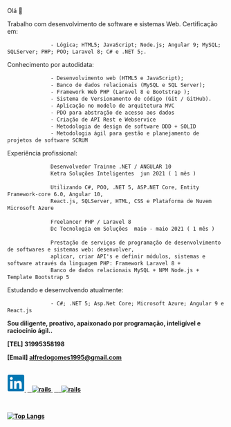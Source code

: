 
Olá 👋

Trabalho com desenvolvimento de software e sistemas Web. Certificação em:

                  - Lógica; HTML5; JavaScript; Node.js; Angular 9; MySQL; SQLServer; PHP; POO; Laravel 8; C# e .NET 5;.
                     
Conhecimento por autodidata:

                  - Desenvolvimento web (HTML5 e JavaScript); 
                  - Banco de dados relacionais (MySQL e SQL Server);
                  - Framework Web PHP (Laravel 8 e Bootstrap ); 
                  - Sistema de Versionamento de código (Git / GitHub).
                  - Aplicação no modelo de arquitetura MVC
                  - PDO para abstração de acesso aos dados
                  - Criação de API Rest e Webservice
                  - Metodologia de design de software DDD + SOLID
                  - Metodologia ágil para gestão e planejamento de projetos de software SCRUM
                  
Experiência profissional:

                  Desenvolvedor Trainne .NET / ANGULAR 10
                  Ketra Soluções Inteligentes  jun 2021 ( 1 mês ) 
                  
                  Utilizando C#, POO, .NET 5, ASP.NET Core, Entity Framework-core 6.0, Angular 10, 
                  React.js, SQLServer, HTML, CSS e Plataforma de Nuvem Microsoft Azure

                  Freelancer PHP / Laravel 8 
                  Dc Tecnologia em Soluções  maio - maio 2021 ( 1 mês )
                  
                  Prestação de serviços de programação de desenvolvimento de softwares e sistemas web: desenvolver,
                  aplicar, criar API's e definir módulos, sistemas e software através da linguagem PHP: Framework Laravel 8 +
                  Banco de dados relacionais MySQL + NPM Node.js + Template Bootstrap 5
                  
                  


Estudando e desenvolvendo atualmente:
          
                  - C#; .NET 5; Asp.Net Core; Microsoft Azure; Angular 9 e React.js

<b>Sou diligente, proativo, apaixonado por programação, inteligível e raciocínio ágil.. <br/>     
          
          
[TEL] 31995358198

[Email] alfredogomes1995@gmail.com<br/>


<br/><a href="https://www.linkedin.com/in/alfredo1995/" target="_blank">
<img src="https://raw.githubusercontent.com/devicons/devicon/master/icons/linkedin/linkedin-original.svg" alt="rails" width="40" height="40" style="max-width: 100%;"></img>
</a>&nbsp;<a href="https://www.youtube.com/channel/UCXKSo8RSfVmrawXleZ-_arg" target="_blank">
&nbsp;&nbsp;<img src="https://image.flaticon.com/icons/png/512/1384/1384060.png" alt="rails" width="40" height="40" style="max-width: 100%;"></img>
</a>&nbsp;<a href="https://www.instagram.com/alfredogomesss/" target="_blank">&nbsp;
&nbsp;<a href="https://my.indeed.com/p/alfredog-52cnbyc" target="_blank">&nbsp;&nbsp;<img src="https://play-lh.googleusercontent.com/_sJ-ST-crO8lxIzTv44xv_hiZvA6X7X2-8jSjhha2RfYcGSgACRod38yA6dfmcJHy_M" alt="rails" width="40" height="40" style="max-width: 100%;"></img>
</a>

</br>

[![Top Langs](https://github-readme-stats.vercel.app/api/top-langs/?username=alfredo1995&layout=compact)](https://github.com/alfredo1995/github-readme-stats)



